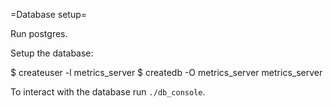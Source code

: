 =Database setup=

Run postgres.

Setup the database:

$ createuser -l metrics_server
$ createdb -O metrics_server metrics_server

To interact with the database run `./db_console`.